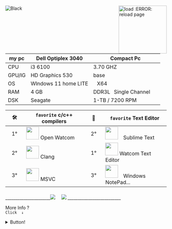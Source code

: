 
<div style="display: inline_block"><br>
    <img align="center" alt="Black"  src="https://img.shields.io/badge/⠀⠀⠀⠀⠀⠀⠀⠀⠀⠀⠀⠀⠀Г Welcome⠀⅃ ⠀⠀⠀⠀⠀⠀⠀⠀⠀⠀⠀⠀-%23000?style=for-the-badge&logo=&logoColor=white">
    <img src="https://brandslogos.com/wp-content/uploads/images/large/java-logo-1.png" min-width="200px" max-width="200px" width="150px" align="right" alt="load :ERROR: reload page">
   
</div>

</div>

| my pc| Dell Optiplex 3040 |Compact Pc |
|-|-|-|
| CPU | i3 6100 | 3.70 GHZ⠀ |
| GPU/IG | HD Graphics 530  | base⠀|
|  OS | WIndows 11 home LITE      |⠀X64⠀|
| RAM | 4 GB                | DDR3L⠀Single Channel⠀⠀|
| DSK | Seagate             | 1-TB / 7200 RPM⠀|

  | :hammer_and_wrench: | ```favorite``` c/c++ compilers | :memo: |    ```favorite``` Text Editor
  |-|-|-|-|                                                     
  |⠀1°⠀| <img src="https://styles.redditmedia.com/t5_30f0f/styles/communityIcon_kekogvre5yy41.png" width="40" height="40" /> Open Watcom                     |⠀2°⠀|<img src="https://cdn.iconscout.com/icon/free/png-256/sublime-text-3629686-3031154.png" width="40" height="40" />⠀ Sublime Text  
  |⠀2° | <img src="https://encrypted-tbn0.gstatic.com/images?q=tbn:ANd9GcQqD_rzFhOS38Q3PekG_cjCw_GI4P8XoCW0APaJOtavnepe79KWGOa6qPshkCA9Bbpiqmc&usqp=CAU" width="40" height="40" /> Clang                           |⠀1°⠀|<img src="https://styles.redditmedia.com/t5_30f0f/styles/communityIcon_kekogvre5yy41.png" width="40" height="40" /> Watcom Text Editor  
  |⠀3° | <img src="https://upload.wikimedia.org/wikipedia/commons/thumb/5/59/Visual_Studio_Icon_2019.svg/2060px-Visual_Studio_Icon_2019.svg.png" width="40" height="40" /> MSVC                              |⠀3° | <img src="https://static.wikia.nocookie.net/logopedia/images/c/c4/Notepad_Vista_10.png" width="40" height="40" /> ⠀Windows NotePad... 

### 
</div> 
______________________<a href="https://www.youtube.com/channel/UCtckcybjk1hnbk_ENMR0pvw" target="_blank"><img src="https://img.shields.io/badge/YouTube-%239005?style=for-the-badge&logo=youtube&logoColor=white" target="_blank"></a> ⠀
  <a href="https://steamcommunity.com/id/Phikill/" target="_blank"><img src="https://img.shields.io/badge/-STEAM-%23000?style=for-the-badge&logo=STEAM&logoColor=white" target="_blank"></a> __________________________
  
  


  More Info ?  
 ```Click  ↓```
</div>
  <details>
   <summary> Button!  </summary> 

   # Info.  
  * > 1. I am beginner  
  * > i love interactive programs  
     > Programming languages ​​in study!...  
    
    
     - [x]  JAVA    
     - [ ] Linux  Terminal  Code  
     - [ ] C#  
     - [x] C/C++  
     - [ ] glsl
     - [ ] hlsl   
    
     > Programing Languages ​​Stoped Work  
    
    
     - [ ] python  
     - [ ] lua  
     - [ ] javascript  
     - [ ] Windows Terminal Code  
    
    # ASCII Art
                   
                                ██████╗  ██╗  ██╗ ██╗ ██╗  ██╗ ██╗ ██╗     ██╗                         
                                ██╔══██╗ ██║  ██║ ██║ ██║ ██╔╝ ██║ ██║     ██║                         
                                ██████╔╝ ███████║ ██║ █████╔╝  ██║ ██║     ██║                         
                                ██╔═══╝  ██╔══██║ ██║ ██╔═██╗  ██║ ██║     ██║                          
                                ██║      ██║  ██║ ██║ ██║  ██╗ ██║ ███████╗███████╗             
                                ╚═╝      ╚═╝  ╚═╝ ╚═╝ ╚═╝  ╚═╝ ╚═╝ ╚══════╝╚══════╝           
  
============   
    
    
  
  #### Projetos em Mente.
     * V PROJETOS V
     * | LEFA Game Engine |
     * | Bloody AntZ | 
     * | Passnasty fantasy |
 ----
    
  [LEFA simple Game Engine](https://github.com/NikuraCorp/LEFA-GE)
</details>
  
   [//]:https://media1.giphy.com/media/OLHoXQgCVSWnfaVgXZ/giphy.gif?cid=790b7611ce304b6e091d2b9cbff0cbb2ce49419f81178279&rid=giphy.gif&ct=s
   

  
